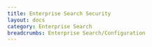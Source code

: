 ```yaml
---
title: Enterprise Search Security
layout: docs
category: Enterprise Search
breadcrumbs: Enterprise Search/Configuration
---
```

